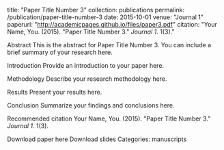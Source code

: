 title: "Paper Title Number 3"
collection: publications
permalink: /publication/paper-title-number-3
date: 2015-10-01
venue: "Journal 1"
paperurl: "http://academicpages.github.io/files/paper3.pdf"
citation: "Your Name, You. (2015). "Paper Title Number 3." <i>Journal 1</i>. 1(3)."

Abstract
This is the abstract for Paper Title Number 3. You can include a brief summary of your research here.

Introduction
Provide an introduction to your paper here.

Methodology
Describe your research methodology here.

Results
Present your results here.

Conclusion
Summarize your findings and conclusions here.

Recommended citation
Your Name, You. (2015). "Paper Title Number 3." <i>Journal 1</i>. 1(3).

Download paper here
Download slides
Categories: manuscripts